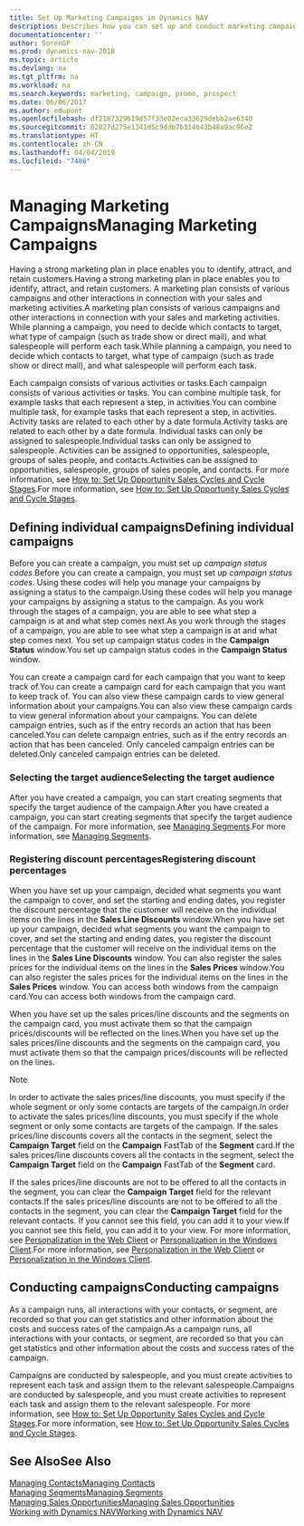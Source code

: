 ```yaml
---
title: Set Up Marketing Campaigns in Dynamics NAV
description: Describes how you can set up and conduct marketing campaigns in Dynamics NAV to help you identify and attract prospects and retain customers.
documentationcenter: ''
author: SorenGP
ms.prod: dynamics-nav-2018
ms.topic: article
ms.devlang: na
ms.tgt_pltfrm: na
ms.workload: na
ms.search.keywords: marketing, campaign, promo, prospect
ms.date: 06/06/2017
ms.author: edupont
ms.openlocfilehash: df2187329619d57f33e02eca33629debb2ae6340
ms.sourcegitcommit: 02827d275e1341d5c9ddb7b314b43b48a9ac96e2
ms.translationtype: HT
ms.contentlocale: zh-CN
ms.lasthandoff: 04/04/2019
ms.locfileid: "7486"
---
```

# <a name="managing-marketing-campaigns"></a><span data-ttu-id="d5cbe-103">Managing Marketing Campaigns</span><span class="sxs-lookup"><span data-stu-id="d5cbe-103">Managing Marketing Campaigns</span></span>
<span data-ttu-id="d5cbe-104">Having a strong marketing plan in place enables you to identify, attract, and retain customers.</span><span class="sxs-lookup"><span data-stu-id="d5cbe-104">Having a strong marketing plan in place enables you to identify, attract, and retain customers.</span></span> <span data-ttu-id="d5cbe-105">A marketing plan consists of various campaigns and other interactions in connection with your sales and marketing activities.</span><span class="sxs-lookup"><span data-stu-id="d5cbe-105">A marketing plan consists of various campaigns and other interactions in connection with your sales and marketing activities.</span></span> <span data-ttu-id="d5cbe-106">While planning a campaign, you need to decide which contacts to target, what type of campaign (such as trade show or direct mail), and what salespeople will perform each task.</span><span class="sxs-lookup"><span data-stu-id="d5cbe-106">While planning a campaign, you need to decide which contacts to target, what type of campaign (such as trade show or direct mail), and what salespeople will perform each task.</span></span>

<span data-ttu-id="d5cbe-107">Each campaign consists of various activities or tasks.</span><span class="sxs-lookup"><span data-stu-id="d5cbe-107">Each campaign consists of various activities or tasks.</span></span> <span data-ttu-id="d5cbe-108">You can combine multiple task, for example tasks that each represent a step, in activities.</span><span class="sxs-lookup"><span data-stu-id="d5cbe-108">You can combine multiple task, for example tasks that each represent a step, in activities.</span></span> <span data-ttu-id="d5cbe-109">Activity tasks are related to each other by a date formula.</span><span class="sxs-lookup"><span data-stu-id="d5cbe-109">Activity tasks are related to each other by a date formula.</span></span> <span data-ttu-id="d5cbe-110">Individual tasks can only be assigned to salespeople.</span><span class="sxs-lookup"><span data-stu-id="d5cbe-110">Individual tasks can only be assigned to salespeople.</span></span> <span data-ttu-id="d5cbe-111">Activities can be assigned to opportunities, salespeople, groups of sales people, and contacts.</span><span class="sxs-lookup"><span data-stu-id="d5cbe-111">Activities can be assigned to opportunities, salespeople, groups of sales people, and contacts.</span></span> <span data-ttu-id="d5cbe-112">For more information, see [How to: Set Up Opportunity Sales Cycles and Cycle Stages](marketing-how-setup-opportunity-sales-cycles-stages.md).</span><span class="sxs-lookup"><span data-stu-id="d5cbe-112">For more information, see [How to: Set Up Opportunity Sales Cycles and Cycle Stages](marketing-how-setup-opportunity-sales-cycles-stages.md).</span></span>

## <a name="defining-individual-campaigns"></a><span data-ttu-id="d5cbe-113">Defining individual campaigns</span><span class="sxs-lookup"><span data-stu-id="d5cbe-113">Defining individual campaigns</span></span>
<span data-ttu-id="d5cbe-114">Before you can create a campaign, you must set up *campaign status codes*.</span><span class="sxs-lookup"><span data-stu-id="d5cbe-114">Before you can create a campaign, you must set up *campaign status codes*.</span></span> <span data-ttu-id="d5cbe-115">Using these codes will help you manage your campaigns by assigning a status to the campaign.</span><span class="sxs-lookup"><span data-stu-id="d5cbe-115">Using these codes will help you manage your campaigns by assigning a status to the campaign.</span></span> <span data-ttu-id="d5cbe-116">As you work through the stages of a campaign, you are able to see what step a campaign is at and what step comes next.</span><span class="sxs-lookup"><span data-stu-id="d5cbe-116">As you work through the stages of a campaign, you are able to see what step a campaign is at and what step comes next.</span></span> <span data-ttu-id="d5cbe-117">You set up campaign status codes in the **Campaign Status** window.</span><span class="sxs-lookup"><span data-stu-id="d5cbe-117">You set up campaign status codes in the **Campaign Status** window.</span></span>

<span data-ttu-id="d5cbe-118">You can create a campaign card for each campaign that you want to keep track of.</span><span class="sxs-lookup"><span data-stu-id="d5cbe-118">You can create a campaign card for each campaign that you want to keep track of.</span></span> <span data-ttu-id="d5cbe-119">You can also view these campaign cards to view general information about your campaigns.</span><span class="sxs-lookup"><span data-stu-id="d5cbe-119">You can also view these campaign cards to view general information about your campaigns.</span></span>
<span data-ttu-id="d5cbe-120">You can delete campaign entries, such as if the entry records an action that has been canceled.</span><span class="sxs-lookup"><span data-stu-id="d5cbe-120">You can delete campaign entries, such as if the entry records an action that has been canceled.</span></span> <span data-ttu-id="d5cbe-121">Only canceled campaign entries can be deleted.</span><span class="sxs-lookup"><span data-stu-id="d5cbe-121">Only canceled campaign entries can be deleted.</span></span>

### <a name="selecting-the-target-audience"></a><span data-ttu-id="d5cbe-122">Selecting the target audience</span><span class="sxs-lookup"><span data-stu-id="d5cbe-122">Selecting the target audience</span></span>
<span data-ttu-id="d5cbe-123">After you have created a campaign, you can start creating segments that specify the target audience of the campaign.</span><span class="sxs-lookup"><span data-stu-id="d5cbe-123">After you have created a campaign, you can start creating segments that specify the target audience of the campaign.</span></span> <span data-ttu-id="d5cbe-124">For more information, see [Managing Segments](marketing-segments.md).</span><span class="sxs-lookup"><span data-stu-id="d5cbe-124">For more information, see [Managing Segments](marketing-segments.md).</span></span>

### <a name="registering-discount-percentages"></a><span data-ttu-id="d5cbe-125">Registering discount percentages</span><span class="sxs-lookup"><span data-stu-id="d5cbe-125">Registering discount percentages</span></span>
<span data-ttu-id="d5cbe-126">When you have set up your campaign, decided what segments you want the campaign to cover, and set the starting and ending dates, you register the discount percentage that the customer will receive on the individual items on the lines in the **Sales Line Discounts** window.</span><span class="sxs-lookup"><span data-stu-id="d5cbe-126">When you have set up your campaign, decided what segments you want the campaign to cover, and set the starting and ending dates, you register the discount percentage that the customer will receive on the individual items on the lines in the **Sales Line Discounts** window.</span></span> <span data-ttu-id="d5cbe-127">You can also register the sales prices for the individual items on the lines in the **Sales Prices** window.</span><span class="sxs-lookup"><span data-stu-id="d5cbe-127">You can also register the sales prices for the individual items on the lines in the **Sales Prices** window.</span></span> <span data-ttu-id="d5cbe-128">You can access both windows from the campaign card.</span><span class="sxs-lookup"><span data-stu-id="d5cbe-128">You can access both windows from the campaign card.</span></span>

 <span data-ttu-id="d5cbe-129">When you have set up the sales prices/line discounts and the segments on the campaign card, you must activate them so that the campaign prices/discounts will be reflected on the lines.</span><span class="sxs-lookup"><span data-stu-id="d5cbe-129">When you have set up the sales prices/line discounts and the segments on the campaign card, you must activate them so that the campaign prices/discounts will be reflected on the lines.</span></span>

> [!NOTE]  
>   <span data-ttu-id="d5cbe-130">In order to activate the sales prices/line discounts, you must specify if the whole segment or only some contacts are targets of the campaign.</span><span class="sxs-lookup"><span data-stu-id="d5cbe-130">In order to activate the sales prices/line discounts, you must specify if the whole segment or only some contacts are targets of the campaign.</span></span> <span data-ttu-id="d5cbe-131">If the sales prices/line discounts covers all the contacts in the segment, select the **Campaign Target** field on the **Campaign** FastTab of the **Segment** card.</span><span class="sxs-lookup"><span data-stu-id="d5cbe-131">If the sales prices/line discounts covers all the contacts in the segment, select the **Campaign Target** field on the **Campaign** FastTab of the **Segment** card.</span></span>

<span data-ttu-id="d5cbe-132">If the sales prices/line discounts are not to be offered to all the contacts in the segment, you can clear the **Campaign Target** field for the relevant contacts.</span><span class="sxs-lookup"><span data-stu-id="d5cbe-132">If the sales prices/line discounts are not to be offered to all the contacts in the segment, you can clear the **Campaign Target** field for the relevant contacts.</span></span> <span data-ttu-id="d5cbe-133">If you cannot see this field, you can add it to your view.</span><span class="sxs-lookup"><span data-stu-id="d5cbe-133">If you cannot see this field, you can add it to your view.</span></span> <span data-ttu-id="d5cbe-134">For more information, see [Personalization in the Web Client](ui-personalization-user.md) or [Personalization in the Windows Client](ui-personalization-windows-client.md).</span><span class="sxs-lookup"><span data-stu-id="d5cbe-134">For more information, see [Personalization in the Web Client](ui-personalization-user.md) or [Personalization in the Windows Client](ui-personalization-windows-client.md).</span></span>

## <a name="conducting-campaigns"></a><span data-ttu-id="d5cbe-135">Conducting campaigns</span><span class="sxs-lookup"><span data-stu-id="d5cbe-135">Conducting campaigns</span></span>
<span data-ttu-id="d5cbe-136">As a campaign runs, all interactions with your contacts, or segment, are recorded so that you can get statistics and other information about the costs and success rates of the campaign.</span><span class="sxs-lookup"><span data-stu-id="d5cbe-136">As a campaign runs, all interactions with your contacts, or segment, are recorded so that you can get statistics and other information about the costs and success rates of the campaign.</span></span>

<span data-ttu-id="d5cbe-137">Campaigns are conducted by salespeople, and you must create activities to represent each task and assign them to the relevant salespeople.</span><span class="sxs-lookup"><span data-stu-id="d5cbe-137">Campaigns are conducted by salespeople, and you must create activities to represent each task and assign them to the relevant salespeople.</span></span> <span data-ttu-id="d5cbe-138">For more information, see [How to: Set Up Opportunity Sales Cycles and Cycle Stages](marketing-how-setup-opportunity-sales-cycles-stages.md).</span><span class="sxs-lookup"><span data-stu-id="d5cbe-138">For more information, see [How to: Set Up Opportunity Sales Cycles and Cycle Stages](marketing-how-setup-opportunity-sales-cycles-stages.md).</span></span>

## <a name="see-also"></a><span data-ttu-id="d5cbe-139">See Also</span><span class="sxs-lookup"><span data-stu-id="d5cbe-139">See Also</span></span>
[<span data-ttu-id="d5cbe-140">Managing Contacts</span><span class="sxs-lookup"><span data-stu-id="d5cbe-140">Managing Contacts</span></span>](marketing-contacts.md)  
[<span data-ttu-id="d5cbe-141">Managing Segments</span><span class="sxs-lookup"><span data-stu-id="d5cbe-141">Managing Segments</span></span>](marketing-segments.md)  
[<span data-ttu-id="d5cbe-142">Managing Sales Opportunities</span><span class="sxs-lookup"><span data-stu-id="d5cbe-142">Managing Sales Opportunities</span></span>](marketing-manage-sales-opportunities.md)  
[<span data-ttu-id="d5cbe-143">Working with Dynamics NAV</span><span class="sxs-lookup"><span data-stu-id="d5cbe-143">Working with Dynamics NAV</span></span>](ui-work-product.md)  
